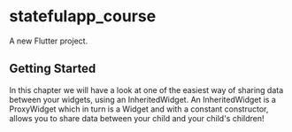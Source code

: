 # statefulapp_course

A new Flutter project.

## Getting Started

In this chapter we will have a look at one of the easiest way of sharing data between your widgets, using an InheritedWidget. An InheritedWidget is a ProxyWidget which in turn is a Widget and with a constant constructor, allows you to share data between your child and your child's children!

